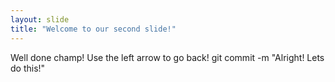```yaml
---
layout: slide
title: "Welcome to our second slide!"
---
```

Well done champ!
Use the left arrow to go back!
git commit -m "Alright! Lets do this!"
